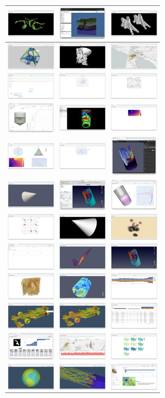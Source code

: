 | ![Alt text](images/CarotidFlow.jpg)           | ![Alt text](images/ConceptualModeler.jpg)     | ![Alt text](images/ZarrContourViewer.jpg)     |
| :-------------------------------------------: | :-------------------------------------------: | :-------------------------------------------: | 
| ![Alt text](images/FiniteElementAnalysis.jpg) | ![Alt text](images/ContourGeometry.jpg)       | ![Alt text](images/MappingDemo.jpg)           |
| ![Alt text](images/Markdown.jpg)              | ![Alt text](images/MatplotlibScatterPlot.jpg) | ![Alt text](images/MatplotlibSubPolts.jpg)    |
| ![Alt text](images/mstar.jpg)                 | ![Alt text](images/MultiFilter.jpg)           | ![Alt text](images/PlotlyContour.jpg)         |
| ![Alt text](images/PlotlyMulti.jpg)           | ![Alt text](images/PlotlyScatterPlot.jpg)     | ![Alt text](images/pv_visualizer.jpg)         |
| ![Alt text](images/pvSimpleCone-Remote.jpg)   | ![Alt text](images/PVStateViewer-diskout.jpg) | ![Alt text](images/RemoteSelection.jpg)       |
| ![Alt text](images/ScatterMatrix.jpg)         | ![Alt text](images/SimpleCone.jpg)            | ![Alt text](images/SimpleRayCast.jpg)         |
| ![Alt text](images/Simput.jpg)                | ![Alt text](images/StateViewer-asteroid.jpg)  | ![Alt text](images/StateViewer-diskout.jpg)   |
| ![Alt text](images/StateViewer-medical.jpg)   | ![Alt text](images/StateViewer-rock.jpg)      | ![Alt text](images/StreamGraph.jpg)           |
| ![Alt text](images/SurfacePicking-hover.jpg)  | ![Alt text](images/SurfacePicking-select.jpg) | ![Alt text](images/Table.jpg)                 |
| ![Alt text](images/trame-mnist.jpg)           | ![Alt text](images/UberPickupsNYC.jpg)        | ![Alt text](images/USIncomeByState.jpg)       |
| ![Alt text](images/VTPViewer-earth.jpg)       | ![Alt text](images/VTPViewer-singlepin.jpg)   | ![Alt text](images/xaitk.jpg)                 |
